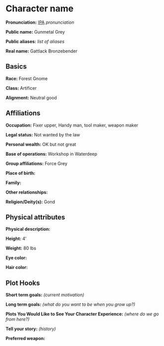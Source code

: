 # Character name

**Pronunciation:** [IPA][ipa] _pronunciation_

**Public name:** Gunmetal Grey

**Public aliases:** _list of aliases_

**Real name:** Gattlack Bronzebender

## Basics

**Race:** Forest Gnome

**Class:** Artificer

**Alignment:** Neutral good

## Affiliations

**Occupation:** Fixer upper, Handy man, tool maker, weapon maker

**Legal status:** Not wanted by the law

**Personal wealth:** OK but not great

**Base of operations:** Workshop in Waterdeep

**Group affiliations:** Force Grey

**Place of birth:**

**Family:**

**Other relationships:**

**Religion/Deity(s):** Gond

## Physical attributes

**Physical description:**

**Height:** 4'

**Weight:** 80 lbs

**Eye color:**

**Hair color:**

## Plot Hooks

**Short term goals:** _(current motivation)_

**Long term goals:** _(what do you want to be when you grow up?)_

**Plots You Would Like to See Your Character Experience:** _(where do we go from here?)_

**Tell your story:** _(history)_

**Preferred weapon:**

[ipa]: https://en.wikipedia.org/wiki/Help:IPA/English
